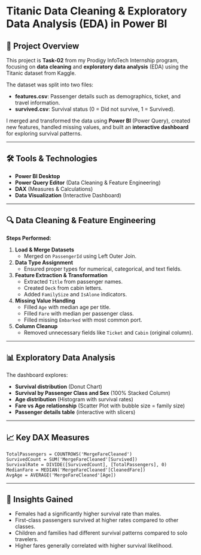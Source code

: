 # Titanic Data Cleaning & Exploratory Data Analysis (EDA) in Power BI

## 📌 Project Overview
This project is **Task-02** from my Prodigy InfoTech Internship program, focusing on **data cleaning** and **exploratory data analysis** (EDA) using the Titanic dataset from Kaggle.

The dataset was split into two files:
- **features.csv**: Passenger details such as demographics, ticket, and travel information.
- **survived.csv**: Survival status (0 = Did not survive, 1 = Survived).

I merged and transformed the data using **Power BI** (Power Query), created new features, handled missing values, and built an **interactive dashboard** for exploring survival patterns.

---

## 🛠 Tools & Technologies
- **Power BI Desktop**
- **Power Query Editor** (Data Cleaning & Feature Engineering)
- **DAX** (Measures & Calculations)
- **Data Visualization** (Interactive Dashboard)

---

## 🔍 Data Cleaning & Feature Engineering
**Steps Performed:**
1. **Load & Merge Datasets**  
   - Merged on `PassengerId` using Left Outer Join.
2. **Data Type Assignment**  
   - Ensured proper types for numerical, categorical, and text fields.
3. **Feature Extraction & Transformation**
   - Extracted `Title` from passenger names.
   - Created `Deck` from cabin letters.
   - Added `FamilySize` and `IsAlone` indicators.
4. **Missing Value Handling**
   - Filled `Age` with median age per title.
   - Filled `Fare` with median per passenger class.
   - Filled missing `Embarked` with most common port.
5. **Column Cleanup**
   - Removed unnecessary fields like `Ticket` and `Cabin` (original column).

---

## 📊 Exploratory Data Analysis
The dashboard explores:
- **Survival distribution** (Donut Chart)
- **Survival by Passenger Class and Sex** (100% Stacked Column)
- **Age distribution** (Histogram with survival rates)
- **Fare vs Age relationship** (Scatter Plot with bubble size = family size)
- **Passenger details table** (interactive with slicers)

---

## 📈 Key DAX Measures
```DAX
TotalPassengers = COUNTROWS('MergeFareCleaned')
SurvivedCount = SUM('MergeFareCleaned'[Survived])
SurvivalRate = DIVIDE([SurvivedCount], [TotalPassengers], 0)
MedianFare = MEDIAN('MergeFareCleaned'[CleanedFare])
AvgAge = AVERAGE('MergeFareCleaned'[Age])
```

---

## 🚀 Insights Gained

- Females had a significantly higher survival rate than males.
- First-class passengers survived at higher rates compared to other classes.
- Children and families had different survival patterns compared to solo travelers.
- Higher fares generally correlated with higher survival likelihood.

